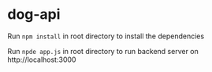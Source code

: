 # dog-api

Run `npm install` in root directory to install the dependencies

Run `npde app.js` in root directory to run backend server on http://localhost:3000
